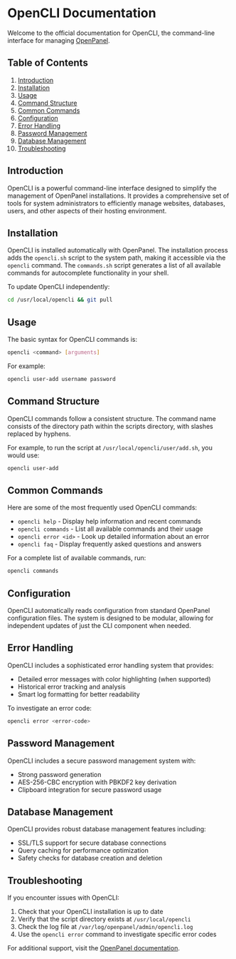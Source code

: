 # OpenCLI Documentation

Welcome to the official documentation for OpenCLI, the command-line interface for managing [OpenPanel](https://openpanel.com/).

## Table of Contents

1. [Introduction](#introduction)
2. [Installation](#installation)
3. [Usage](#usage)
4. [Command Structure](#command-structure)
5. [Common Commands](#common-commands)
6. [Configuration](#configuration)
7. [Error Handling](#error-handling)
8. [Password Management](#password-management)
9. [Database Management](#database-management)
10. [Troubleshooting](#troubleshooting)

## Introduction

OpenCLI is a powerful command-line interface designed to simplify the management of OpenPanel installations. It provides a comprehensive set of tools for system administrators to efficiently manage websites, databases, users, and other aspects of their hosting environment.

## Installation

OpenCLI is installed automatically with OpenPanel. The installation process adds the `opencli.sh` script to the system path, making it accessible via the `opencli` command. The `commands.sh` script generates a list of all available commands for autocomplete functionality in your shell.

To update OpenCLI independently:

```sh
cd /usr/local/opencli && git pull
```

## Usage

The basic syntax for OpenCLI commands is:

```sh
opencli <command> [arguments]
```

For example:

```sh
opencli user-add username password
```

## Command Structure

OpenCLI commands follow a consistent structure. The command name consists of the directory path within the scripts directory, with slashes replaced by hyphens.

For example, to run the script at `/usr/local/opencli/user/add.sh`, you would use:

```sh
opencli user-add
```

## Common Commands

Here are some of the most frequently used OpenCLI commands:

- `opencli help` - Display help information and recent commands
- `opencli commands` - List all available commands and their usage
- `opencli error <id>` - Look up detailed information about an error
- `opencli faq` - Display frequently asked questions and answers

For a complete list of available commands, run:

```sh
opencli commands
```

## Configuration

OpenCLI automatically reads configuration from standard OpenPanel configuration files. The system is designed to be modular, allowing for independent updates of just the CLI component when needed.

## Error Handling

OpenCLI includes a sophisticated error handling system that provides:

- Detailed error messages with color highlighting (when supported)
- Historical error tracking and analysis
- Smart log formatting for better readability

To investigate an error code:

```sh
opencli error <error-code>
```

## Password Management

OpenCLI includes a secure password management system with:

- Strong password generation
- AES-256-CBC encryption with PBKDF2 key derivation
- Clipboard integration for secure password usage

## Database Management

OpenCLI provides robust database management features including:

- SSL/TLS support for secure database connections
- Query caching for performance optimization
- Safety checks for database creation and deletion

## Troubleshooting

If you encounter issues with OpenCLI:

1. Check that your OpenCLI installation is up to date
2. Verify that the script directory exists at `/usr/local/opencli`
3. Check the log file at `/var/log/openpanel/admin/opencli.log`
4. Use the `opencli error` command to investigate specific error codes

For additional support, visit the [OpenPanel documentation](https://dev.openpanel.com/cli/).
